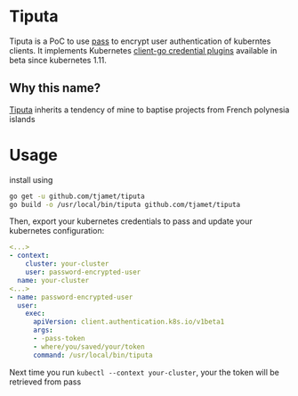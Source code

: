 # Tiputa

Tiputa is a PoC to use [pass](https://www.passwordstore.org/) to encrypt user authentication of kuberntes clients.
It implements Kubernetes [client-go credential plugins](https://kubernetes.io/docs/reference/access-authn-authz/authentication/#client-go-credential-plugins)
available in beta since kubernetes 1.11.

## Why this name?

[Tiputa](https://www.google.com/maps/place/Tiputa,+Polyn%C3%A9sie+fran%C3%A7aise/@-14.9700622,-147.6350774,14.88z/data=!4m5!3m4!1s0x768c4ca3c486189f:0x93b1a5c19e84beff!8m2!3d-14.969652!4d-147.625093) inherits a tendency of mine to baptise projects from French polynesia islands

# Usage

install using

```bash
go get -u github.com/tjamet/tiputa
go build -o /usr/local/bin/tiputa github.com/tjamet/tiputa
```

Then, export your kubernetes credentials to pass and update your kubernetes configuration:

```yaml
<...>
- context:
    cluster: your-cluster
    user: password-encrypted-user
  name: your-cluster
<...>
- name: password-encrypted-user
  user:
    exec:
      apiVersion: client.authentication.k8s.io/v1beta1
      args:
      - -pass-token
      - where/you/saved/your/token
      command: /usr/local/bin/tiputa
```

Next time you run `kubectl --context your-cluster`, your the token will be retrieved from pass